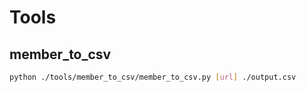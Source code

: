 # Tools

## member_to_csv

```sh
python ./tools/member_to_csv/member_to_csv.py [url] ./output.csv
```
